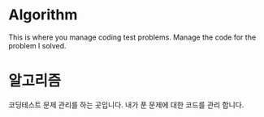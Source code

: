 # Algorithm
This is where you manage coding test problems.
Manage the code for the problem I solved.

# 알고리즘
코딩테스트 문제 관리를 하는 곳입니다.
내가 푼 문제에 대한 코드를 관리 합니다.
